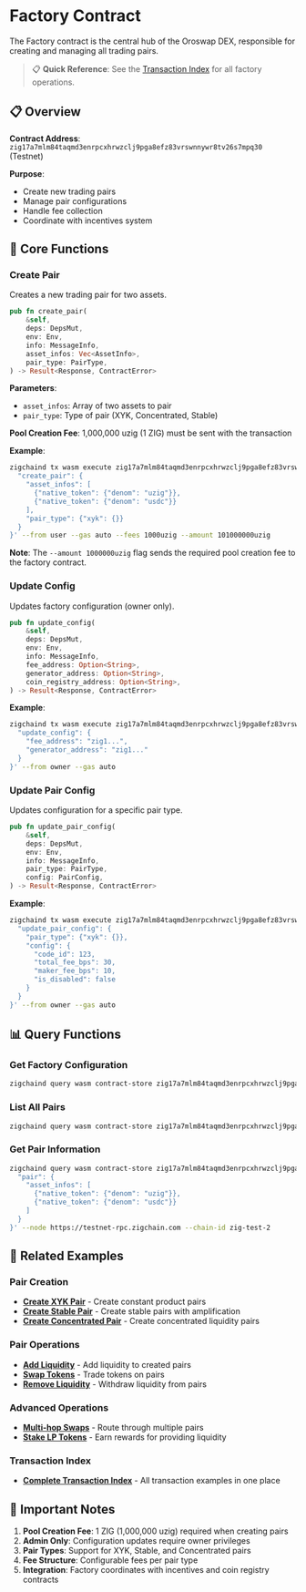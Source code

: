 # Factory Contract

The Factory contract is the central hub of the Oroswap DEX, responsible for creating and managing all trading pairs.

> 📋 **Quick Reference**: See the [Transaction Index](../transactions.md#factory-contract) for all factory operations.

## 📋 Overview

**Contract Address**: `zig17a7mlm84taqmd3enrpcxhrwzclj9pga8efz83vrswnnywr8tv26s7mpq30` (Testnet)

**Purpose**:

- Create new trading pairs
- Manage pair configurations
- Handle fee collection
- Coordinate with incentives system

## 🔧 Core Functions

### Create Pair

Creates a new trading pair for two assets.

```rust
pub fn create_pair(
    &self,
    deps: DepsMut,
    env: Env,
    info: MessageInfo,
    asset_infos: Vec<AssetInfo>,
    pair_type: PairType,
) -> Result<Response, ContractError>
```

**Parameters**:

- `asset_infos`: Array of two assets to pair
- `pair_type`: Type of pair (XYK, Concentrated, Stable)

**Pool Creation Fee**: 1,000,000 uzig (1 ZIG) must be sent with the transaction

**Example**:

```bash
zigchaind tx wasm execute zig17a7mlm84taqmd3enrpcxhrwzclj9pga8efz83vrswnnywr8tv26s7mpq30 '{
  "create_pair": {
    "asset_infos": [
      {"native_token": {"denom": "uzig"}},
      {"native_token": {"denom": "usdc"}}
    ],
    "pair_type": {"xyk": {}}
  }
}' --from user --gas auto --fees 1000uzig --amount 101000000uzig
```

**Note**: The `--amount 1000000uzig` flag sends the required pool creation fee to the factory contract.

### Update Config

Updates factory configuration (owner only).

```rust
pub fn update_config(
    &self,
    deps: DepsMut,
    env: Env,
    info: MessageInfo,
    fee_address: Option<String>,
    generator_address: Option<String>,
    coin_registry_address: Option<String>,
) -> Result<Response, ContractError>
```

**Example**:

```bash
zigchaind tx wasm execute zig17a7mlm84taqmd3enrpcxhrwzclj9pga8efz83vrswnnywr8tv26s7mpq30 '{
  "update_config": {
    "fee_address": "zig1...",
    "generator_address": "zig1..."
  }
}' --from owner --gas auto
```

### Update Pair Config

Updates configuration for a specific pair type.

```rust
pub fn update_pair_config(
    &self,
    deps: DepsMut,
    env: Env,
    info: MessageInfo,
    pair_type: PairType,
    config: PairConfig,
) -> Result<Response, ContractError>
```

**Example**:

```bash
zigchaind tx wasm execute zig17a7mlm84taqmd3enrpcxhrwzclj9pga8efz83vrswnnywr8tv26s7mpq30 '{
  "update_pair_config": {
    "pair_type": {"xyk": {}},
    "config": {
      "code_id": 123,
      "total_fee_bps": 30,
      "maker_fee_bps": 10,
      "is_disabled": false
    }
  }
}' --from owner --gas auto
```

## 📊 Query Functions

### Get Factory Configuration

```bash
zigchaind query wasm contract-store zig17a7mlm84taqmd3enrpcxhrwzclj9pga8efz83vrswnnywr8tv26s7mpq30 '{"config": {}}' --node https://testnet-rpc.zigchain.com --chain-id zig-test-2
```

### List All Pairs

```bash
zigchaind query wasm contract-store zig17a7mlm84taqmd3enrpcxhrwzclj9pga8efz83vrswnnywr8tv26s7mpq30 '{"pairs": {"limit": 10}}' --node https://testnet-rpc.zigchain.com --chain-id zig-test-2
```

### Get Pair Information

```bash
zigchaind query wasm contract-store zig17a7mlm84taqmd3enrpcxhrwzclj9pga8efz83vrswnnywr8tv26s7mpq30 '{
  "pair": {
    "asset_infos": [
      {"native_token": {"denom": "uzig"}},
      {"native_token": {"denom": "usdc"}}
    ]
  }
}' --node https://testnet-rpc.zigchain.com --chain-id zig-test-2
```

## 🔗 Related Examples

### Pair Creation
- **[Create XYK Pair](./pairs.md#create-xyk-pair)** - Create constant product pairs
- **[Create Stable Pair](./pairs.md#create-stable-pair)** - Create stable pairs with amplification
- **[Create Concentrated Pair](./pairs.md#create-concentrated-pair)** - Create concentrated liquidity pairs

### Pair Operations
- **[Add Liquidity](./pairs.md#provide-liquidity)** - Add liquidity to created pairs
- **[Swap Tokens](./pairs.md#swap)** - Trade tokens on pairs
- **[Remove Liquidity](./pairs.md#withdraw-liquidity)** - Withdraw liquidity from pairs

### Advanced Operations
- **[Multi-hop Swaps](./router.md#execute-swap-operations)** - Route through multiple pairs
- **[Stake LP Tokens](./incentives.md#deposit)** - Earn rewards for providing liquidity

### Transaction Index
- **[Complete Transaction Index](../transactions.md)** - All transaction examples in one place

## 🚨 Important Notes

1. **Pool Creation Fee**: 1 ZIG (1,000,000 uzig) required when creating pairs
2. **Admin Only**: Configuration updates require owner privileges
3. **Pair Types**: Support for XYK, Stable, and Concentrated pairs
4. **Fee Structure**: Configurable fees per pair type
5. **Integration**: Factory coordinates with incentives and coin registry contracts
